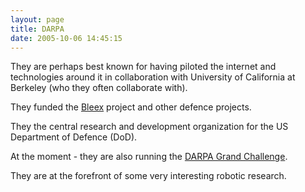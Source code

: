```yaml
---
layout: page
title: DARPA
date: 2005-10-06 14:45:15
---
```

They are perhaps best known for having piloted the internet and technologies around it in collaboration with University of California at Berkeley (who they often collaborate with).

They funded the [Bleex](/wiki/bleex.html "Bleex") project and other defence projects.

They the central research and development organization for the US Department of Defence (DoD).

At the moment - they are also running the [DARPA Grand Challenge](/wiki/darpa_grand_challenge.html "DARPA Grand Challenge").

They are at the forefront of some very interesting robotic research.
